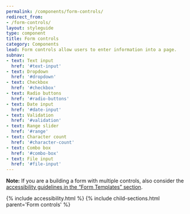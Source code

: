 ```yaml
---
permalink: /components/form-controls/
redirect_from:
- /form-controls/
layout: styleguide
type: component
title: Form controls
category: Components
lead: Form controls allow users to enter information into a page.
subnav:
- text: Text input
  href: '#text-input'
- text: Dropdown
  href: '#dropdown'
- text: Checkbox
  href: '#checkbox'
- text: Radio buttons
  href: '#radio-buttons'
- text: Date input
  href: '#date-input'
- text: Validation
  href: '#validation'
- text: Range slider
  href: '#range'
- text: Character count
  href: '#character-count'
- text: Combo box
  href: '#combo-box'
- text: File input
  href: '#file-input'
---
```


<div class="site-note"><strong>Note:</strong> If you are a building a form with multiple controls, also consider the <a href="{{ site.baseurl }}/form-templates/">accessibility guidelines in the “Form Templates” section</a>.</div>

{% include accessibility.html %}
{% include child-sections.html parent='Form controls' %}
